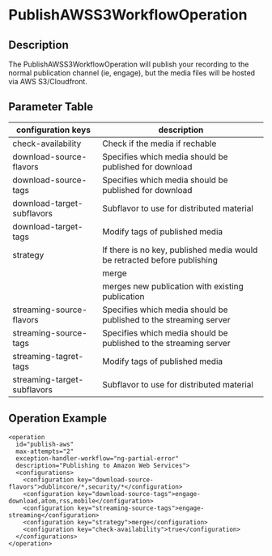 # PublishAWSS3WorkflowOperation


## Description

The PublishAWSS3WorkflowOperation will publish your recording to the normal publication channel (ie, engage), but the
media files will be hosted via AWS S3/Cloudfront.


## Parameter Table

|configuration keys         |description                                                                   |
|---------------------------|------------------------------------------------------------------------------|
|check-availability         |Check if the media if rechable                                                |
|download-source-flavors    |Specifies which media should be published for download                        |
|download-source-tags       |Specifies which media should be published for download                        |
|download-target-subflavors |Subflavor to use for distributed material                                     |
|download-target-tags       |Modify tags of published media                                                |
|strategy                   |If there is no key, published media would be retracted before publishing      |
|                           | <configuration key="strategy">merge</configuration>                          |
|                           |merges new publication with existing publication                              |
|streaming-source-flavors   |Specifies which media should be published to the streaming server             |
|streaming-source-tags      |Specifies which media should be published to the streaming server             |
|streaming-tagret-tags      |Modify tags of published media                                                |
|streaming-target-subflavors|Subflavor to use for distributed material                                     |


## Operation Example

    <operation
      id="publish-aws"
      max-attempts="2"
      exception-handler-workflow="ng-partial-error"
      description="Publishing to Amazon Web Services">
      <configurations>
        <configuration key="download-source-flavors">dublincore/*,security/*</configuration>
        <configuration key="download-source-tags">engage-download,atom,rss,mobile</configuration>
        <configuration key="streaming-source-tags">engage-streaming</configuration>
        <configuration key="strategy">merge</configuration>
        <configuration key="check-availability">true</configuration>
      </configurations>
    </operation>
